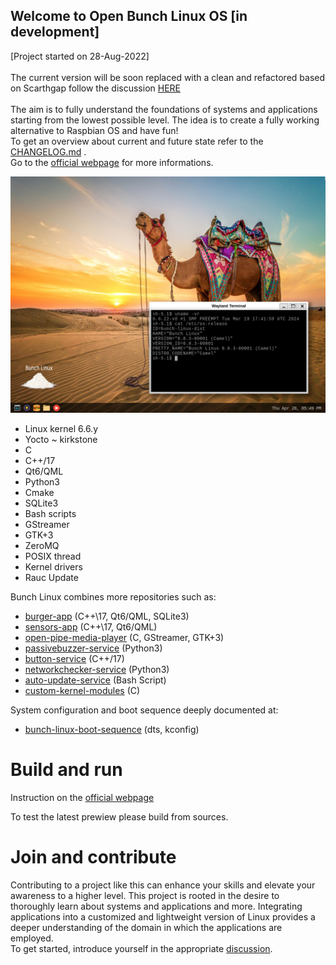 ## Welcome to Open Bunch Linux OS [in development]
[Project started on 28-Aug-2022]<br><br>
The current version will be soon replaced with a clean and refactored based on Scarthgap follow the discussion [HERE](https://github.com/waelkarman/bunch-linux-manifests/issues/36)
<br><br>
The aim is to fully understand the foundations of systems and applications starting from the lowest possible level. The idea is to create a fully working alternative to Raspbian OS and have fun! <br>
To get an overview about current and future state refer to the [CHANGELOG.md](https://github.com/waelkarman/bunch-linux-manifests/blob/main/CHANGELOG.md) .
<br>
Go to the [official webpage](https://waelkarman.github.io/bunch-linux-manifests/) for more informations.

<img src="docs/miscellaneous/camel-desk.png">

- Linux kernel 6.6.y
- Yocto ~ kirkstone
- C
- C++/17
- Qt6/QML
- Python3
- Cmake
- SQLite3
- Bash scripts
- GStreamer
- GTK+3
- ZeroMQ
- POSIX thread
- Kernel drivers
- Rauc Update

Bunch Linux combines more repositories such as:<br>

- [burger-app](https://github.com/waelkarman/burger-shop) (C++\17, Qt6/QML, SQLite3)
- [sensors-app](https://github.com/waelkarman/sensors-app) (C++\17, Qt6/QML)
- [open-pipe-media-player](https://github.com/waelkarman/open-pipe-media-player) (C, GStreamer, GTK+3) 
- [passivebuzzer-service](https://github.com/waelkarman/passivebuzzer-service) (Python3)
- [button-service](https://github.com/waelkarman/button-service) (C++/17)
- [networkchecker-service](https://github.com/waelkarman/networkchecker-service) (Python3)
- [auto-update-service](https://github.com/waelkarman/bunch-linux-manifests/blob/main/meta-bunch-linux%2Frecipes-core%2Fbunch-update%2Fbunch-update%2Fbunch-update.sh) (Bash Script)
- [custom-kernel-modules](https://github.com/waelkarman/kernel-modules) (C)

System configuration and boot sequence deeply documented at:<br>

- [bunch-linux-boot-sequence](https://github.com/waelkarman/bunch-linux-boot-sequence) (dts, kconfig)

# Build and run
Instruction on the [official webpage](https://waelkarman.github.io/bunch-linux-manifests/)

To test the latest prewiew please build from sources.<br>

# Join and contribute
Contributing to a project like this can enhance your skills and elevate your awareness to a higher level. This project is rooted in the desire to thoroughly learn about systems and applications and more. Integrating applications into a customized and lightweight version of Linux provides a deeper understanding of the domain in which the applications are employed.<br>
To get started, introduce yourself in the appropriate [discussion](https://github.com/waelkarman/bunch-linux-manifests/discussions/1).

